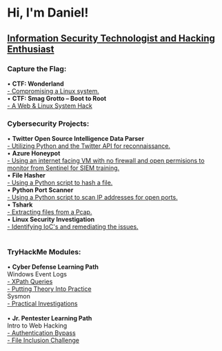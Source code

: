 <h1>Hi, I'm Daniel!</h1>
<h2><a href="https://github.com/dewrz/dewrz/">Information Security Technologist and Hacking Enthusiast</a></h2>

<h3>Capture the Flag:</h3>

• <b>CTF: Wonderland</b><br>
 <a href="https://github.com/dewrz/CTFwonderland">- Compromising a Linux system.</a><br>
• <b>CTF: Smag Grotto – Boot to Root</b><br>
 <a href="https://github.com/dewrz/CTFSmag">- A Web & Linux System Hack</a><br>

 
<h3>Cybersecurity Projects:</h3>
• <b>Twitter Open Source Intelligence Data Parser</b><br>
  <a href="https://github.com/dewrz/TwitterOSINT">- Utilizing Python and the Twitter API for reconnaissance.</a>
  <br>
• <b>Azure Honeypot</b><br>
  <a href="https://github.com/dewrz/AzureHoneypot">- Using an internet facing VM with no firewall and open permisions to monitor from Sentinel for SIEM training.</a>
  <br>
• <b>File Hasher</b><br>
  <a href="https://github.com/dewrz/File-Hasher">- Using a Python script to hash a file.</a>
  <br>
• <b>Python Port Scanner</b><br>
  <a href="https://github.com/dewrz/PortScanner">- Using a Python script to scan IP addresses for open ports.</a><br>
• <b>Tshark</b><br>
<a href="https://github.com/dewrz/Tshark-ExtractingFiles">- Extracting files from a Pcap.</a><br>
• <b>Linux Security Investigation</b><br>
<a href="https://github.com/dewrz/Linux-Investigation/blob/main/README.md">- Identifying IoC's and remediating the issues.</a><br>
<br>
<h3>TryHackMe Modules:</h3>
• <b>Cyber Defense Learning Path</b><br>
Windows Event Logs<br>
<a href="https://github.com/dewrz/TryHackMe-Xpath">- XPath Queries</a><br>
<a href="https://github.com/dewrz/TryHackMe--PuttingTheory">- Putting Theory Into Practice</a><br>
Sysmon<br>
<a href="https://github.com/dewrz/TryHackMe-Practical-Investigations">- Practical Investigations</a><br>
<br>
• <b>Jr. Pentester Learning Path</b><br>
Intro to Web Hacking<br>
<a href="https://github.com/dewrz/TryHackMe-AuthenticationBypass">- Authentication Bypass</a><br>
<a href="https://github.com/dewrz/TryHackMe-FileInclusionChallenge">- File Inclusion Challenge</a><br>








<!--
**Dewrz**is a ✨ _special_ ✨ repository because its `README.md` (this file) appears on your GitHub profile.

Here are some ideas to get you started:

- 🔭 I’m currently working on ...
- 🌱 I’m currently learning ...
- 👯 I’m looking to collaborate on ...
- 🤔 I’m looking for help with ...
- 💬 Ask me about ...
- 📫 How to reach me: ...
- 😄 Pronouns: ...
- ⚡ Fun fact: ...
-->
